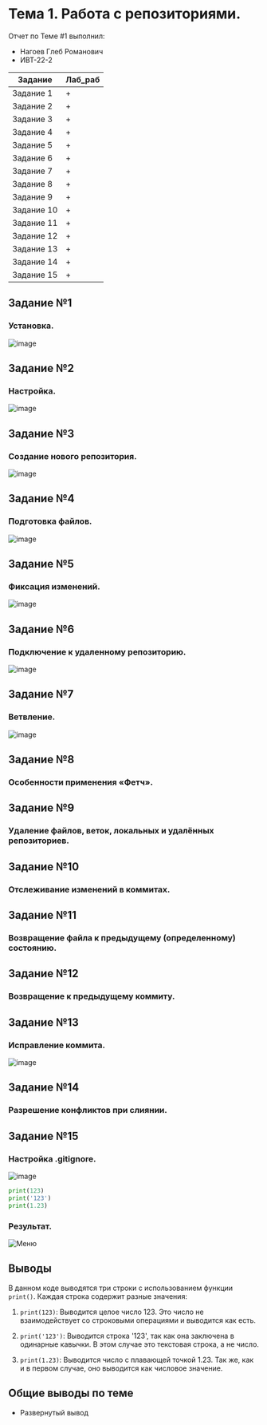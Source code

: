 # Тема 1. Работа с репозиториями.
Отчет по Теме #1 выполнил:
- Нагоев Глеб Романович
- ИВТ-22-2

| Задание | Лаб_раб |
| ------ | ------ |
| Задание 1 | + |
| Задание 2 | + |
| Задание 3 | + |
| Задание 4 | + |
| Задание 5 | + |
| Задание 6 | + |
| Задание 7 | + |
| Задание 8 | + |
| Задание 9 | + |
| Задание 10 | + |
| Задание 11 | + |
| Задание 12 | + |
| Задание 13 | + |
| Задание 14 | + |
| Задание 15 | + |



## Задание №1
### Установка. 
![image](https://github.com/user-attachments/assets/e3ed55ed-8c68-4966-8807-b0e2c2aa7b6f)



## Задание №2
### Настройка.  
![image](https://github.com/user-attachments/assets/da787ea0-f8c2-4472-90e9-519995833675)

## Задание №3
### Создание нового репозитория. 
![image](https://github.com/user-attachments/assets/692bbad7-c8b6-4900-aae4-dac9d2df5c04)

## Задание №4
### Подготовка файлов. 
![image](https://github.com/user-attachments/assets/c82f69d6-5e03-476f-bc7c-a3c3397f88af)

## Задание №5
### Фиксация изменений. 
![image](https://github.com/user-attachments/assets/b6f07d28-b3a6-4540-86d8-8772414617a2)

## Задание №6
### Подключение к удаленному репозиторию. 
![image](https://github.com/user-attachments/assets/864882af-ca10-4c30-bde6-f40fb3a712b4)

## Задание №7
### Ветвление.
 ![image](https://github.com/user-attachments/assets/22dc9296-0f67-47f5-9894-fad8513e86b1)

## Задание №8
### Особенности применения «Фетч».
## Задание №9
### Удаление файлов, веток, локальных и удалённых репозиториев.
## Задание №10
### Отслеживание изменений в коммитах.
## Задание №11
###  Возвращение файла к предыдущему (определенному) состоянию.
## Задание №12
### Возвращение к предыдущему коммиту.
## Задание №13
### Исправление коммита.
![image](https://github.com/user-attachments/assets/651d4f2b-ae78-4ee1-9659-6096ebd6bc7a)

## Задание №14
### Разрешение конфликтов при слиянии.
## Задание №15
### Настройка .gitignore. 
![image](https://github.com/user-attachments/assets/fd77dc36-37a2-4cd7-ba64-77421b18dfa9)


```python
print(123)
print('123')
print(1.23)
```
### Результат.
![Меню](https://github.com/vnika2003/Software_Engineering/blob/Тема_2/pic/Lab2_1.png)

## Выводы

В данном коде выводятся три строки с использованием функции `print()`. Каждая строка содержит разные значения:

1. `print(123)`: Выводится целое число 123. Это число не взаимодействует со строковыми операциями и выводится как есть.

2. `print('123')`: Выводится строка '123', так как она заключена в одинарные кавычки. В этом случае это текстовая строка, а не число.

3. `print(1.23)`: Выводится число с плавающей точкой 1.23. Так же, как и в первом случае, оно выводится как числовое значение.

## Общие выводы по теме
- Развернутый вывод
